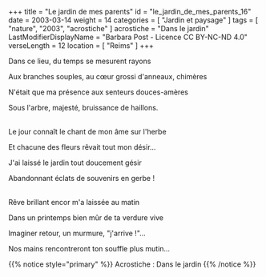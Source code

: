 +++
title = "Le jardin de mes parents"
id = "le_jardin_de_mes_parents_16"
date = 2003-03-14
weight = 14
categories = [ "Jardin et paysage" ]
tags = [ "nature", "2003", "acrostiche" ]
acrostiche = "Dans le jardin"
LastModifierDisplayName = "Barbara Post - Licence CC BY-NC-ND 4.0"
verseLength = 12
location = [ "Reims" ]
+++

Dans ce lieu, du temps se mesurent rayons

Aux branches souples, au cœur grossi d'anneaux, chimères

N'était que ma présence aux senteurs douces-amères

Sous l'arbre, majesté, bruissance de haillons.

 \
Le jour connaît le chant de mon âme sur l'herbe

Et chacune des fleurs rêvait tout mon désir...

J'ai laissé le jardin tout doucement gésir

Abandonnant éclats de souvenirs en gerbe !

 \
Rêve brillant encor m'a laissée au matin

Dans un printemps bien mûr de ta verdure vive

Imaginer retour, un murmure, "j'arrive !"...

Nos mains rencontreront ton souffle plus mutin...

{{% notice style="primary" %}}
Acrostiche : Dans le jardin
{{% /notice %}}
